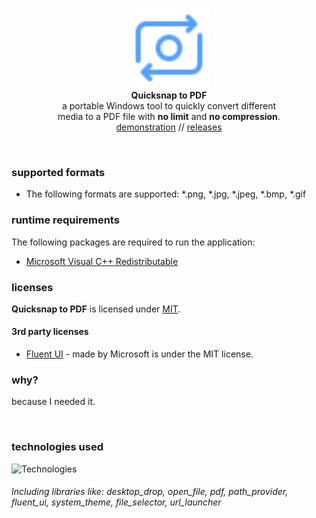 <p align="center">
    <img src="./windows/runner/resources/app_icon.svg" width="128" height="128" /><br />
    <b>Quicksnap to PDF</b><br />
    a portable Windows tool to quickly convert different<br />media to a PDF file with <b>no limit</b> and <b>no compression</b>.
    <br />
    <a href="https://youtu.be/Wm-SVsl-_A8" target="_blank">demonstration</a> // <a href="https://github.com/sauciucrazvan/quicksnap2pdf/releases">releases</a>
</p>

<br />

### supported formats
- The following formats are supported: *.png, *.jpg, *.jpeg, *.bmp, *.gif

### runtime requirements
The following packages are required to run the application:
- <a href="https://learn.microsoft.com/en-us/cpp/windows/latest-supported-vc-redist?view=msvc-170">Microsoft Visual C++ Redistributable</a>

### licenses
**Quicksnap to PDF** is licensed under <a href="./LICENSE">MIT</a>.

#### 3rd party licenses
- [Fluent UI](https://github.com/microsoft/fluentui) - made by Microsoft is under the MIT license.

### why?
because I needed it.

<br />

### technologies used
![Technologies](https://skillicons.dev/icons?i=dart,flutter,git)

###### Including libraries like: desktop_drop, open_file, pdf, path_provider, fluent_ui, system_theme, file_selector, url_launcher

